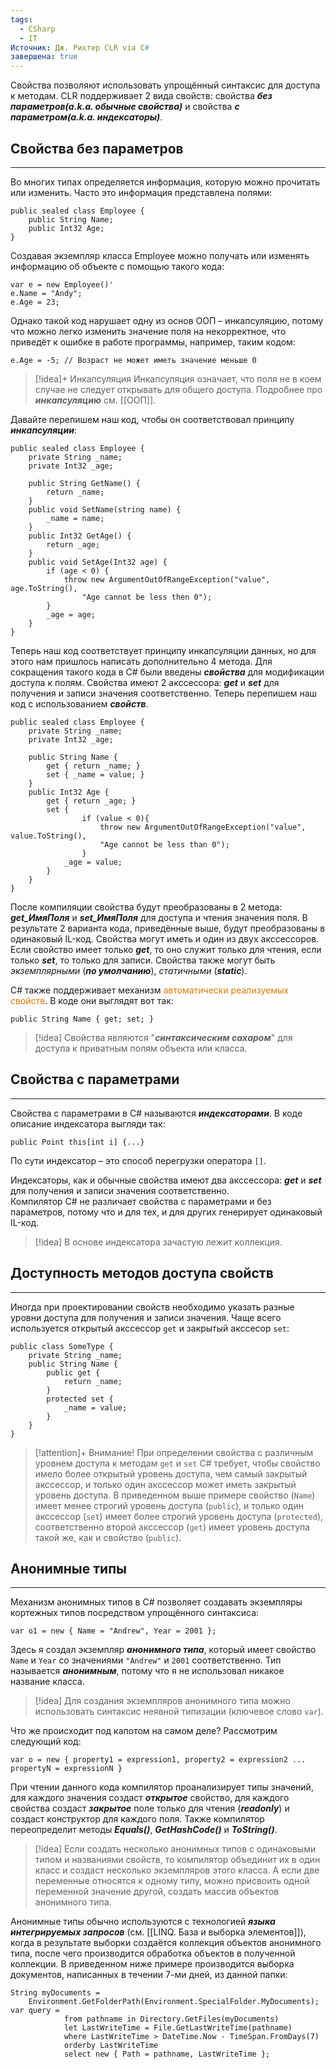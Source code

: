```yaml
---
tags:
  - CSharp
  - IT
Источник: Дж. Рихтер CLR via C#
завершена: true
---
```

Свойства позволяют использовать упрощённый синтаксис для доступа к методам. CLR поддерживает 2 вида свойств: свойства ***без параметров(a.k.a. обычные свойства)*** и свойства ***с параметром(a.k.a. индексаторы)***. 
## Свойства без параметров
---
Во многих типах определяется информация, которую можно прочитать или изменить. Часто это информация представлена полями:
```
public sealed class Employee {
	public String Name;
	public Int32 Age;
}
```
Создавая экземпляр класса Employee можно получать или изменять информацию об объекте с помощью такого кода:
```
var e = new Employee()'
e.Name = "Andy";
e.Age = 23;
```
Однако такой код нарушает одну из основ ООП – инкапсуляцию, потому что можно легко изменить значение поля на некорректное, что приведёт к ошибке в работе программы, например, таким кодом:
```
e.Age = -5; // Возраст не может иметь значение меньше 0
```

>[!idea]+ Инкапсуляция
>Инкапсуляция означает, что поля не в коем случае не следует открывать для общего доступа. Подробнее про ***инкапсуляцию*** см. [[ООП]].

Давайте перепишем наш код, чтобы он соответствовал принципу ***инкапсуляции***:
```
public sealed class Employee {
	private String _name;
	private Int32 _age;
	
	public String GetName() {
		return _name;
	}
	public void SetName(string name) {
		_name = name;
	} 
	public Int32 GetAge() {
		return _age;
	}
	public void SetAge(Int32 age) {
		if (age < 0) {
			throw new ArgumentOutOfRangeException("value", age.ToString(),
				"Age cannot be less then 0");
		}
		_age = age;
	}
}
```
Теперь наш код соответствует принципу инкапсуляции данных, но для этого нам пришлось написать дополнительно 4 метода. Для сокращения такого кода в C# были введены ***свойства*** для модификации доступа к полям. Свойства имеют 2 акссессора: ***get*** и ***set*** для получения и записи значения соответственно. Теперь перепишем наш код с использованием ***свойств***.
```
public sealed class Employee {
	private String _name;
	private Int32 _age;
	
	public String Name {
		get { return _name; }
		set { _name = value; }
	}
	public Int32 Age {
		get { return _age; }
		set { 
				if (value < 0){
					throw new ArgumentOutOfRangeException("value", value.ToString(), 
					"Age cannot be less than 0");
				}
			_age = value;
		}
	}
}
```
После компиляции свойства будут преобразованы в 2 метода: ***get_ИмяПоля*** и ***set_ИмяПоля*** для доступа и чтения значения поля. В результате 2 варианта кода, приведённые выше, будут преобразованы в одинаковый IL-код. Свойства могут иметь и один из двух акссессоров. Если свойство имеет только ***get***, то оно служит только для чтения, если только ***set***, то только для записи. Свойства также могут быть *экземплярными* (***по умолчанию***), *статичными* (***static***). 

С# также поддерживает механизм <font color="#de7802">автоматически реализуемых свойств</font>. В коде они выглядят вот так:
```
public String Name { get; set; }
```

>[!idea]
>Свойства являются "***синтаксическим сахаром***" для доступа к приватным полям объекта или класса.
## Свойства с параметрами
---
Свойства с параметрами в C# называются ***индексаторами***. В коде описание индексатора выгляди так:
```
public Point this[int i] {...}
```
По сути индексатор – это способ перегрузки оператора `[]`. 

Индексаторы, как и обычные свойства имеют два акссессора: ***get*** и ***set*** для получения и записи значения соответственно.  
Компилятор C# не различает свойства с параметрами и без параметров, потому что и для тех, и для других генерирует одинаковый IL-код. 

>[!idea]
>В основе индексатора зачастую лежит коллекция.

## Доступность методов доступа свойств
---
Иногда при проектировании свойств необходимо указать разные уровни доступа для получения и записи значения. Чаще всего используется открытый акссессор `get` и закрытый акссесор `set`:
```
public class SomeType {
	private String _name;
	public String Name {
		public get {
			return _name;
		}
		protected set {
			_name = value;
		}
	}
}
```

>[!attention]+ Внимание!
>При определении свойства с различным уровнем доступа к методам `get` и `set` C# требует, чтобы свойство имело более открытый уровень доступа, чем самый закрытый акссессор, и только один акссессор может иметь закрытый уровень доступа. В приведенном выше примере свойство (`Name`) имеет менее строгий уровень доступа (`public`), и только один акссессор (`set`) имеет более строгий уровень доступа (`protected`), соответственно второй акссессор (`get`) имеет уровень доступа такой же, как и свойство (`public`). 

## Анонимные типы
---
Механизм анонимных типов в C# позволяет создавать экземпляры кортежных типов посредством упрощённого синтаксиса:
```
var o1 = new { Name = "Andrew", Year = 2001 };
```
Здесь я создал экземпляр ***анонимного типа***, который имеет свойство `Name` и `Year` со значениями `"Andrew"` и `2001` соответственно. Тип называется ***анонимным***, потому что я не использовал никакое название класса. 

>[!idea]
>Для создания экземпляров анонимного типа можно использовать синтаксис неявной типизации (ключевое слово `var`).

Что же происходит под капотом на самом деле? Рассмотрим следующий код:
```
var o = new { property1 = expression1, property2 = expression2 ... propertyN = expressionN }
```
При чтении данного кода компилятор проанализирует типы значений, для каждого значения создаст ***открытое*** свойство, для каждого свойства создаст ***закрытое*** поле только для чтения (***readonly***) и создаст конструктор для каждого поля. Также компилятор переопределит методы ***Equals()***, ***GetHashCode()*** и ***ToString()***. 

>[!idea]
>Если создать несколько анонимных типов с одинаковыми типом и названиями свойств, то компилятор объединит их в один класс и создаст несколько экземпляров этого класса. А если две переменные относятся к одному типу, можно присвоить одной переменной значение другой, создать массив объектов анонимного типа.
>

Анонимные типы обычно используются с технологией ***языка интегрируемых запросов*** (см. [[LINQ. База и выборка элементов]]), когда в результате выборки создаётся коллекция объектов анонимного типа, после чего производится обработка объектов в полученной коллекции. В приведенном ниже примере производится выборка документов, написанных в течении 7-ми дней, из данной папки:
```
String myDocuments = 
	Environment.GetFolderPath(Environment.SpecialFolder.MyDocuments);
var query =
			from pathname in Directory.GetFiles(myDocuments)
			let LastWriteTime = File.GetLastWriteTime(pathname)
			where LastWriteTime > DateTime.Now - TimeSpan.FromDays(7)
			orderby LastWriteTime
			select new { Path = pathname, LastWriteTime };
```

